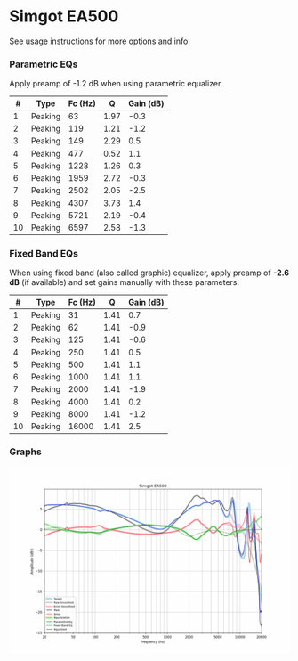 # Simgot EA500
See [usage instructions](https://github.com/jaakkopasanen/AutoEq#usage) for more options and info.

### Parametric EQs
Apply preamp of -1.2 dB when using parametric equalizer.

|   # | Type    |   Fc (Hz) |    Q |   Gain (dB) |
|-----|---------|-----------|------|-------------|
|   1 | Peaking |        63 | 1.97 |        -0.3 |
|   2 | Peaking |       119 | 1.21 |        -1.2 |
|   3 | Peaking |       149 | 2.29 |         0.5 |
|   4 | Peaking |       477 | 0.52 |         1.1 |
|   5 | Peaking |      1228 | 1.26 |         0.3 |
|   6 | Peaking |      1959 | 2.72 |        -0.3 |
|   7 | Peaking |      2502 | 2.05 |        -2.5 |
|   8 | Peaking |      4307 | 3.73 |         1.4 |
|   9 | Peaking |      5721 | 2.19 |        -0.4 |
|  10 | Peaking |      6597 | 2.58 |        -1.3 |

### Fixed Band EQs
When using fixed band (also called graphic) equalizer, apply preamp of **-2.6 dB** (if available) and set gains manually with these parameters.

|   # | Type    |   Fc (Hz) |    Q |   Gain (dB) |
|-----|---------|-----------|------|-------------|
|   1 | Peaking |        31 | 1.41 |         0.7 |
|   2 | Peaking |        62 | 1.41 |        -0.9 |
|   3 | Peaking |       125 | 1.41 |        -0.6 |
|   4 | Peaking |       250 | 1.41 |         0.5 |
|   5 | Peaking |       500 | 1.41 |         1.1 |
|   6 | Peaking |      1000 | 1.41 |         1.1 |
|   7 | Peaking |      2000 | 1.41 |        -1.9 |
|   8 | Peaking |      4000 | 1.41 |         0.2 |
|   9 | Peaking |      8000 | 1.41 |        -1.2 |
|  10 | Peaking |     16000 | 1.41 |         2.5 |

### Graphs
![](./Simgot%20EA500.png)
